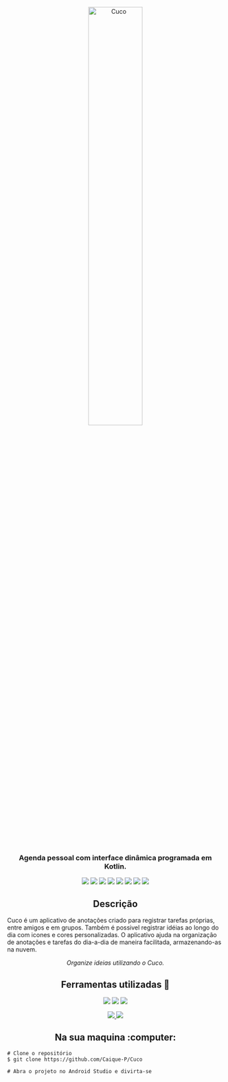 
<p align="center">
  
<img src="https://user-images.githubusercontent.com/58194653/153776869-b01a45b3-738b-4e79-a480-45e36affc5aa.png" alt="Cuco" width="50%"/>

</p>
<h3 align="center"> Agenda pessoal com interface dinâmica programada em Kotlin.</h3>

<p align="center">

<img src="https://img.shields.io/badge/Made by-Caique Ponjjar-blue.svg" />

<img src="https://img.shields.io/github/followers/Caique-P?label=Seguir&style=social" />

<img src="https://img.shields.io/github/last-commit/Caique-P/Cuco?label=Last%20update" />

<img src="https://img.shields.io/badge/-Kotlin-200259?style=flat&logo=Kotlin&logoColor=darkpurple&link=https://kotlinlang.org/" />

<img src="https://img.shields.io/github/stars/Caique-P/Cuco?style=social"/>

<img src="https://img.shields.io/github/issues/Caique-P/Cuco?style=flat&label=Issues"/>

<img src="https://img.shields.io/github/repo-size/Caique-P/Cuco?style=flat&label=Size"/>

<img src="https://badges.frapsoft.com/os/v1/open-source.svg?v=103" />
</p>
<h2 align="center"> Descrição </h2>
<p> 
Cuco é um aplicativo de anotações criado para registrar tarefas próprias, entre amigos e em grupos. Também é possivel registrar idéias ao longo do dia com icones e cores personalizadas. O aplicativo ajuda na organização de anotações e tarefas do dia-a-dia de maneira facilitada, armazenando-as na nuvem. 
</p>
<p align="center">
<i>Organize ideias utilizando o Cuco.</i> </p>

<h2 align="center"> Ferramentas utilizadas 🚀 </h2>
<p align="center">
  <img src="https://img.shields.io/badge/Android Studio-5ea832?style=for-the-badge&logo=Android&logoColor=white"/>
  <img src="https://img.shields.io/badge/Kotlin-0095D5?&style=for-the-badge&logo=kotlin&logoColor=white"/>
  <img src="https://img.shields.io/badge/Firebase-F29D0C?style=for-the-badge&logo=firebase&logoColor=white"/></p>
<p align="center">
 <a href="https://github.com/maxkeppeler/sheets">
<img src="https://img.shields.io/badge/SheetsApi-white?style=social&logo=github"/>
</a>
 <a href="https://github.com/maxkeppeler/sheets">
<img src="https://img.shields.io/badge/Github Copilot-white?style=social&logo=github&logoColor=6687ff"/>
</a>

<h2 align="center"> Na sua maquina :computer:</h2>

```
# Clone o repositório
$ git clone https://github.com/Caique-P/Cuco

# Abra o projeto no Android Studio e divirta-se
```
 
